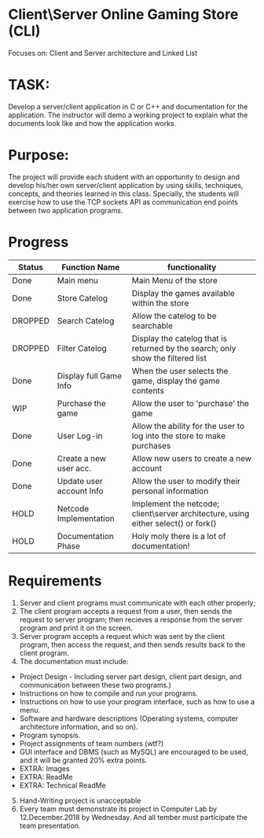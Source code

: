 # Client\Server Online Gaming Store (CLI)
Focuses on: Client and Server architecture and Linked List


# TASK:
Develop a server/client application in C or C++ and documentation for the application.  The instructor will demo a working project to explain what the documents look like and how the application works.

# Purpose:
The project will provide each student with an opportunity to design and develop his/her own server/client application by using skills, techniques, concepts, and theories learned in this class.  Specially, the students will exercise how to use the TCP sockets API as communication end points between two application programs.


# Progress
| Status | Function Name            | functionality |
|--------|--------------------------|---------------|
| Done   | Main menu                | Main Menu of the store |
| Done   | Store Catelog            | Display the games available within the store |
| DROPPED| Search Catelog           | Allow the catelog to be searchable |
| DROPPED| Filter Catelog           | Display the catelog that is returned by the search; only show the filtered list |
| Done   | Display full Game Info   | When the user selects the game, display the game contents |
| WIP    | Purchase the game        | Allow the user to 'purchase' the game |
| Done   | User Log-in              | Allow the ability for the user to log into the store to make purchases |
| Done   | Create a new user acc.   | Allow new users to create a new account |
| Done   | Update user account Info | Allow the user to modify their personal information |
| HOLD   | Netcode Implementation   | Implement the netcode; client\server architecture, using either select() or fork() |
| HOLD   | Documentation Phase      | Holy moly there is a lot of documentation! |


# Requirements
 1. Server and client programs must communicate with each other properly;
 2. The client program accepts a request from a user, then sends the request to server program; then recieves a response from the server program and print it on the screen.
 3. Server program accepts a request which was sent by the client program, then access the request, and then sends results back to the client program.
 4. The documentation must include:
  - Project Design - Including server part design, client part design, and communication between these two programs.)
  - Instructions on how to compile and run your programs.
  - Instructions on how to use your program interface, such as how to use a menu.
  - Software and hardware descriptions (Operating systems, computer architecture information, and so on).
  - Program synopsis.
  - Project assignments of team numbers (wtf?)
  - GUI interface and DBMS (such as MySQL) are encouraged to be used, and it will be granted 20% extra points.
  - EXTRA: Images
  - EXTRA: ReadMe
  - EXTRA: Technical ReadMe
 5. Hand-Writing project is unacceptable
 6. Every team must demonstrate its project in Computer Lab by 12.December.2018 by Wednesday.  And all tember must participate the team presentation.

